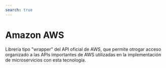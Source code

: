 ```yaml
---
search: true
---
```


# Amazon AWS

Librería tipo "wrapper" del API oficial de AWS, que permite otrogar acceso organizado a las APIs importantes de AWS utilizadas en la implementación de microservicios con esta tecnología.

